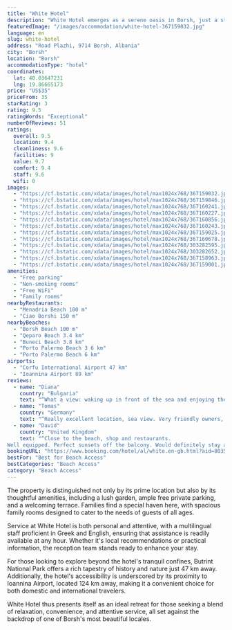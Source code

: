 ```yaml
---
title: "White Hotel"
description: "White Hotel emerges as a serene oasis in Borsh, just a stone's throw away from the pristine Borsh Beach."
featuredImage: "/images/accommodation/white-hotel-367159032.jpg"
language: en
slug: white-hotel
address: "Road Plazhi, 9714 Borsh, Albania"
city: "Borsh"
location: "Borsh"
accommodationType: "hotel"
coordinates:
  lat: 40.03647231
  lng: 19.86665173
price: "US$35"
priceFrom: 35
starRating: 3
rating: 9.5
ratingWords: "Exceptional"
numberOfReviews: 51
ratings:
  overall: 9.5
  location: 9.4
  cleanliness: 9.6
  facilities: 9
  value: 9.7
  comfort: 9.4
  staff: 9.6
  wifi: 0
images:
  - "https://cf.bstatic.com/xdata/images/hotel/max1024x768/367159032.jpg?k=6ae46b8fe557a750c590aa149293d74898f65c1c58904e4aeb1be2b8cbaa7f02&o=&hp=1"
  - "https://cf.bstatic.com/xdata/images/hotel/max1024x768/367159846.jpg?k=c371c69adecdd01448057c22c7f993b3385acc67804f09c9d45b303fd57cb2eb&o=&hp=1"
  - "https://cf.bstatic.com/xdata/images/hotel/max1024x768/367160241.jpg?k=26ad9a21781f3da9ea0c3d61900d28ad208bd9022904e1b4672a6e524170aad2&o=&hp=1"
  - "https://cf.bstatic.com/xdata/images/hotel/max1024x768/367160227.jpg?k=901bc6ba68917b91320731a4a054db0ffc3bc80ee36df47e9290ba25e71a3e0d&o=&hp=1"
  - "https://cf.bstatic.com/xdata/images/hotel/max1024x768/367160856.jpg?k=430df250efad5f466199e3cb482661856e481f80d1cfb96b365f6a590aa46238&o=&hp=1"
  - "https://cf.bstatic.com/xdata/images/hotel/max1024x768/367160243.jpg?k=ee474b4e24d949ce8c8538c43109b04c8e324baf5c9902572e1c063728ba919e&o=&hp=1"
  - "https://cf.bstatic.com/xdata/images/hotel/max1024x768/367159025.jpg?k=dcd4e4b11175608eaecd5a12c6d07ef2ddd469123a02c234737cb934cff4b534&o=&hp=1"
  - "https://cf.bstatic.com/xdata/images/hotel/max1024x768/367160678.jpg?k=318a0e2288d84a7d814c04234049d39c5e1d621359916623ee38c3d9823476fb&o=&hp=1"
  - "https://cf.bstatic.com/xdata/images/hotel/max1024x768/303282595.jpg?k=6ae005f2f85dadea0f9ee56ba13801352cda5ef4f42a9d7459650a9e452374cd&o=&hp=1"
  - "https://cf.bstatic.com/xdata/images/hotel/max1024x768/303282652.jpg?k=c69c63fe83a604b4236f856b6cd42cea0a47efe1e555005bd9ac51a023141615&o=&hp=1"
  - "https://cf.bstatic.com/xdata/images/hotel/max1024x768/367158963.jpg?k=a4e232adb55f18e519f6c809522f43962a412390e58289846703f245eae36d59&o=&hp=1"
  - "https://cf.bstatic.com/xdata/images/hotel/max1024x768/367159001.jpg?k=f83f001e78e51519c2f47e377b1fa4cc7e386a48688c6f158538bc990c4f1192&o=&hp=1"
amenities:
  - "Free parking"
  - "Non-smoking rooms"
  - "Free WiFi"
  - "Family rooms"
nearbyRestaurants:
  - "Menadria Beach 100 m"
  - "Ciao Borshi 150 m"
nearbyBeaches:
  - "Borsh Beach 100 m"
  - "Qeparo Beach 3.4 km"
  - "Buneci Beach 3.8 km"
  - "Porto Palermo Beach 3 6 km"
  - "Porto Palermo Beach 6 km"
airports:
  - "Corfu International Airport 47 km"
  - "Ioannina Airport 89 km"
reviews:
  - name: "Diana"
    country: "Bulgaria"
    text: "“What a view: waking up in front of the sea and enjoying the perfect sunset from the top in the evening! Being just 1 minute away from the water was so convenient! It was super clean and spacious, extremely conformable, the huge terrace was my...”"
  - name: "Tomas"
    country: "Germany"
    text: "“Really excellent location, sea view. Very friendly owners, make everything possible, organizing food, drinks, driver. Thank you Toni & your mom for the pleasant stay!”"
  - name: "David"
    country: "United Kingdom"
    text: "“Close to the beach, shop and restaurants.
Well equipped. Perfect sunsets off the balcony. Would definitely stay again.”"
bookingURL: "https://www.booking.com/hotel/al/white.en-gb.html?aid=8035640"
bestFor: "Best for Beach Access"
bestCategories: "Beach Access"
category: "Beach Access"
---
```


The property is distinguished not only by its prime location but also by its thoughtful amenities, including a lush garden, ample free private parking, and a welcoming terrace. Families find a special haven here, with spacious family rooms designed to cater to the needs of guests of all ages.

Service at White Hotel is both personal and attentive, with a multilingual staff proficient in Greek and English, ensuring that assistance is readily available at any hour. Whether it's local recommendations or practical information, the reception team stands ready to enhance your stay.

For those looking to explore beyond the hotel's tranquil confines, Butrint National Park offers a rich tapestry of history and nature just 47 km away. Additionally, the hotel's accessibility is underscored by its proximity to Ioannina Airport, located 124 km away, making it a convenient choice for both domestic and international travelers.

White Hotel thus presents itself as an ideal retreat for those seeking a blend of relaxation, convenience, and attentive service, all set against the backdrop of one of Borsh's most beautiful locales.